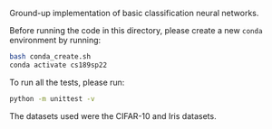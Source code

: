 Ground-up implementation of basic classification neural networks.

Before running the code in this directory, please create a new `conda`
environment by running:
```sh
bash conda_create.sh
conda activate cs189sp22
```

To run all the tests, please run:
```sh
python -m unittest -v
```

The datasets used were the CIFAR-10 and Iris datasets.
